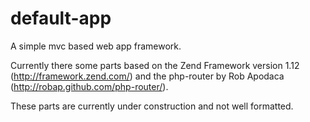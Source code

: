default-app
===========

A simple mvc based web app framework.

Currently there some parts based on the Zend Framework version 1.12 (http://framework.zend.com/) and 
the php-router by Rob Apodaca (http://robap.github.com/php-router/).

These parts are currently under construction and not well formatted.
